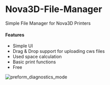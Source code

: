 # Nova3D-File-Manager
Simple File Manager for Nova3D Printers

#### Features
- Simple UI
- Drag & Drop support for uploading cws files
- Used space calculation
- Basic print functions
- Free

![preform_diagnostics_mode](http://form1printer.pbworks.com/f/1393518844/laser_spot_test.jpg)
